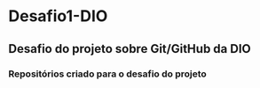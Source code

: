 # Desafio1-DIO

## Desafio do projeto sobre Git/GitHub da DIO

### Repositórios criado para o desafio do projeto
